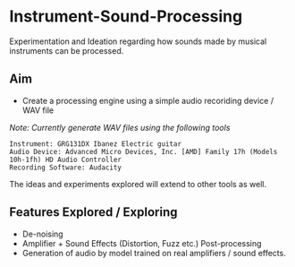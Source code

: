 # Instrument-Sound-Processing
Experimentation and Ideation regarding how sounds made by musical instruments can be processed.

## Aim
- Create a processing engine using a simple audio recoriding device / WAV file

_Note: Currently generate WAV files using the following tools_
```
Instrument: GRG131DX Ibanez Electric guitar
Audio Device: Advanced Micro Devices, Inc. [AMD] Family 17h (Models 10h-1fh) HD Audio Controller
Recording Software: Audacity
```
The ideas and experiments explored will extend to other tools as well.

## Features Explored / Exploring
- De-noising
- Amplifier + Sound Effects (Distortion, Fuzz etc.) Post-processing
- Generation of audio by model trained on real amplifiers / sound effects.

